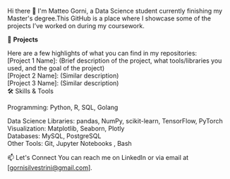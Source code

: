Hi there 👋
I'm Matteo Gorni, a Data Science student currently finishing my Master's degree.This GitHub is a place where I showcase some of the projects I’ve worked on during my coursework.

🔬 **Projects**

Here are a few highlights of what you can find in my repositories:  
[Project 1 Name]: (Brief description of the project, what tools/libraries you used, and the goal of the project)  
[Project 2 Name]: (Similar description)  
[Project 3 Name]: (Similar description)  
🛠 Skills & Tools

Programming: Python, R, SQL, Golang  

Data Science Libraries: pandas, NumPy, scikit-learn, TensorFlow, PyTorch 
Visualization: Matplotlib, Seaborn, Plotly  
Databases: MySQL, PostgreSQL  
Other Tools: Git, Jupyter Notebooks , Bash  

📫 Let's Connect 
You can reach me on LinkedIn or via email at [gornisilvestrini@gmail.com].

<!---
matteogorni2/matteogorni2 is a ✨ special ✨ repository because its `README.md` (this file) appears on your GitHub profile.
You can click the Preview link to take a look at your changes.
--->
